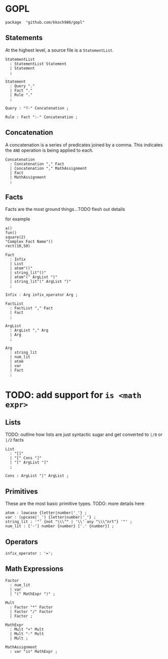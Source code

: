 
# GOPL

```
package  "github.com/kkoch986/gopl"
```


## Statements

At the highest level, a source file is a `StatementList`.

```
StatementList 
  : StatementList Statement
  | Statement
  ;

Statement 
  : Query "."
  | Fact "."
  | Rule "."
  ;

Query : "?-" Concatenation ;

Rule : Fact ":-" Concatenation ;
```

## Concatenation

A concatenation is a series of predicates joined by a comma. 
This indicates the `AND` operation is being applied to each.

```
Concatenation 
  : Concatenation "," Fact
  | Concatenation "," MathAssignment
  | Fact
  | MathAssignment
  ;
```

## Facts

Facts are the most ground things...TODO flesh out details

for example

    a()
    fun()
    square(2)
    "Complex Fact Name"()
    rect(10,50)

```
Fact 
  : Infix 
  | List
  | atom"()"
  | string_lit"()"
  | atom"(" ArgList ")"
  | string_lit"(" ArgList ")"
  ;

Infix : Arg infix_operator Arg ;

FactList
  : FactList "," Fact
  | Fact
  ;

ArgList 
  : ArgList "," Arg
  | Arg
  ;

Arg
  : string_lit
  | num_lit
  | atom
  | var
  | Fact 
  ;
```
# TODO: add support for `is <math expr>`

## Lists

TODO: outline how lists are just syntactic sugar and get converted to `|/0` or `|/2` facts

```
List 
  : "[]"
  | "[" Cons "]"
  | "[" ArgList "]"
  ;

Cons : ArgList "|" ArgList ;
```


## Primitives

These are the most basic primitive types. TODO: more details here

```
atom : lowcase {letter|number|'_'} ;
var : (upcase|'_') {letter|number|'_'} ;
string_lit : '"' {not "\\\"" | '\\' any "\\\"nrt"} '"' ;
num_lit : ['-'] number {number} ['.' {number}] ;
```

## Operators

```
infix_operator : '=';
```

## Math Expressions

```
Factor
  : num_lit
  | var
  | "(" MathExpr ")" ;

Mult
  : Factor "*" Factor
  | Factor "/" Factor
  | Factor ;

MathExpr
  : Mult "+" Mult
  | Mult "-" Mult
  | Mult ;

MathAssignment
  : var "is" MathExpr ;
